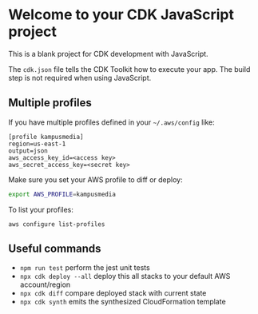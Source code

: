 # Welcome to your CDK JavaScript project

This is a blank project for CDK development with JavaScript.

The `cdk.json` file tells the CDK Toolkit how to execute your app. The build step is not required when using JavaScript.

## Multiple profiles

If you have multiple profiles defined in your `~/.aws/config` like:

```
[profile kampusmedia]
region=us-east-1
output=json
aws_access_key_id=<access key>
aws_secret_access_key=<secret key>
```

Make sure you set your AWS profile to diff or deploy:

```bash
export AWS_PROFILE=kampusmedia
```

To list your profiles:

```
aws configure list-profiles
```

## Useful commands

- `npm run test` perform the jest unit tests
- `npx cdk deploy --all` deploy this all stacks to your default AWS account/region
- `npx cdk diff` compare deployed stack with current state
- `npx cdk synth` emits the synthesized CloudFormation template
